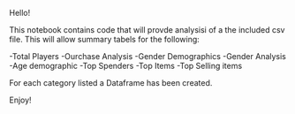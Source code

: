 Hello! 

This notebook contains code that will provde analysisi of a the included csv file. This will allow summary tabels for the following:

-Total Players
-Ourchase Analysis
-Gender Demographics
-Gender Analysis
-Age demographic
-Top Spenders 
-Top Items
-Top Selling items 

For each category listed a Dataframe has been created. 

Enjoy! 


